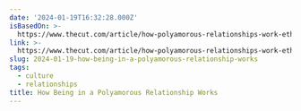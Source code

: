 ```yaml
---
date: '2024-01-19T16:32:28.000Z'
isBasedOn: >-
  https://www.thecut.com/article/how-polyamorous-relationships-work-ethical-non-monogamous-rules.html?_gl=1*1ultf9y*_ga*MTkxOTkzOTM4OC4xNjkyODA0MjAy*_ga_DNE38RK1HX*MTcwNTY4MTMzNS42LjEuMTcwNTY4MTU1NC42MC4wLjA.#_ga=2.208487506.1784639502.1705681335-1919939388.1692804202
link: >-
  https://www.thecut.com/article/how-polyamorous-relationships-work-ethical-non-monogamous-rules.html?_gl=1*1ultf9y*_ga*MTkxOTkzOTM4OC4xNjkyODA0MjAy*_ga_DNE38RK1HX*MTcwNTY4MTMzNS42LjEuMTcwNTY4MTU1NC42MC4wLjA.#_ga=2.208487506.1784639502.1705681335-1919939388.1692804202
slug: 2024-01-19-how-being-in-a-polyamorous-relationship-works
tags:
  - culture
  - relationships
title: How Being in a Polyamorous Relationship Works
---
```



